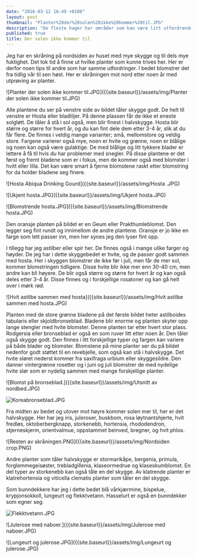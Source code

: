 ```yaml
---
date: "2016-03-12 16:49 +0100"
layout: post
thumbnail: "Planter%20der%20solen%20ikke%20kommer%20til.JPG"
description: "De fleste hager har områder som kan være litt utfordrende. Enten det er for mye sol, for lite sol, for tørt, for fuktig osv. Her får du noen tips til planter som trives i skygge."
published: true
title: Der solen ikke kommer til
---
```







Jeg har en skråning på nordsiden av huset med mye skygge og til dels mye fuktighet. Det tok tid å finne ut hvilke planter som kunne trives her. Her er derfor noen tips til andre som har samme utfordringer. I bedet blomstrer det fra tidlig vår til sen høst.
Her er skråningen mot nord etter noen år med utprøving av planter. 

![Planter der solen ikke kommer til.JPG]({{site.baseurl}}/assets/img/Planter der solen ikke kommer til.JPG)

Alle plantene du ser på venstre side av bildet tåler skygge godt. De helt til venstre er Hosta eller bladliljer. På denne plassen får de ikke et eneste solgløtt. De tåler å stå i sol også, men blir finest i halvskygge. Hosta blir større og større for hvert år, og du kan fint dele dem etter 3-4 år, slik at du får flere. De finnes i veldig mange varianter; små, mellomstore og veldig store. Fargene varierer også mye, noen er hvite og grønne, noen er blålige og noen kan også være gulaktige. De med blålige og litt tykkere blader er lettere å få til hvis du har problemer med snegler. På disse plantene er det først og fremt bladene som er i fokus, men de kommer også med blomster i hvitt eller lilla. Det kan være smart å fjerne blomstene raskt etter blomstring for da holder bladene seg finere. 
 

<!--more-->

![Hosta Abiqua Drinking Gourd]({{site.baseurl}}/assets/img/Hosta .JPG)

![Ukjent hosta.JPG]({{site.baseurl}}/assets/img/Ukjent hosta.JPG)

![Blomstrende hosta.JPG]({{site.baseurl}}/assets/img/Blomstrende hosta.JPG)

Den oransje planten på bildet er en Geum eller Prakthumleblomst. Den legger seg fint rundt og innimellom de andre plantene. Oransje er jo ikke en farge som lett passer inn,  men her synes jeg den lyser fint opp.

I tillegg har jeg astilber eller spir her. De finnes også i mange ulike farger og høyder. De jeg har i dette skyggebedet er hvite, og de passer godt sammen med hosta. Her i skyggen blomstrer de ikke før i juli, men får de mer sol, kommer blomstringen tidligere. Disse hvite blir ikke mer enn 30-40 cm, men andre kan bli høyere. De blir også større og større for hvert år og kan også deles etter 3-4 år. Disse finnes og i forskjellige rosatoner og kan gå helt over i mørk rød.

![Hvit astilbe sammen med hosta]({{site.baseurl}}/assets/img/Hvit astilbe sammen med hosta.JPG)

Planten med de store grønne bladene på det første bildet heter astilboides tabularis eller skjoldbronseblad. Bladene blir enorme og planten skyter opp lange stengler med hvite blomster. Denne planten tar etter hvert stor plass.
Rodgersia eller bronseblad er også en som ruver litt etter noen år. Den tåler også skygge godt. Den finnes i litt forskjellige typer og fargen kan variere på både blader og blomster. Blomstene på mine planter ser du på bildet nedenfor godt støttet til en revebjelle, som også kan stå i halvskygge. Det hvite sløret nederst kommer fra saxifraga urbium eller skyggesildre. Den danner vintergrønne rosetter og i juni og juli blomstrer de med nydelige hvite slør som er nydelig sammen med mange forskjellige planter.

![Blomst på bronseblad.]({{site.baseurl}}/assets/img/Utsnitt av nordbed.JPG)

![Koreabronseblad.JPG]({{site.baseurl}}/assets/img/Koreabronseblad.JPG)

Fra midten av bedet og utover mot høyre kommer solen mer til, her er det halvskygge. Her har jeg iris, juleroser, buskbom, rosa løytnantshjerte, hvit fredløs, oktoberbergknapp, storkenebb, hortensia, rhododendron, stjerneskjerm, orientvalmue, oppstammet beinved, bregner, og hvit phlox. 

![Resten av skråningen.PNG]({{site.baseurl}}/assets/img/Nordsiden crop.PNG)

Andre planter som tåler halvskygge er stormarikåpe, bergenia, primula, forglemmegeisøster, trebladgillenia, klaseormedrue og klaseskumblomst. En del typer av storkenebb kan også tåle en del skygge. Av klatrende planter er klatrehortensia og viticella clematis planter som tåler en del skygge.

Som bunndekkere har jeg i dette bedet blå vårkjærmine, bispelue, krypjonsokkoll, lungeurt og flekktvetann. Hasselurt er også en bunndekker som egner seg.

![Flekktvetann.JPG]({{site.baseurl}}/assets/img/Flekktvetann.JPG)

![Julerose med naboer.]({{site.baseurl}}/assets/img/Julerose med naboer.JPG)

![Lungeurt og julerose.JPG]({{site.baseurl}}/assets/img/Lungeurt og julerose.JPG)

